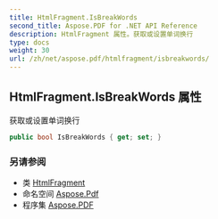 ```yaml
---
title: HtmlFragment.IsBreakWords
second_title: Aspose.PDF for .NET API Reference
description: HtmlFragment 属性。获取或设置单词换行
type: docs
weight: 30
url: /zh/net/aspose.pdf/htmlfragment/isbreakwords/
---
```

## HtmlFragment.IsBreakWords 属性

获取或设置单词换行

```csharp
public bool IsBreakWords { get; set; }
```

### 另请参阅

* 类 [HtmlFragment](../)
* 命名空间 [Aspose.Pdf](../../../aspose.pdf/)
* 程序集 [Aspose.PDF](../../../)